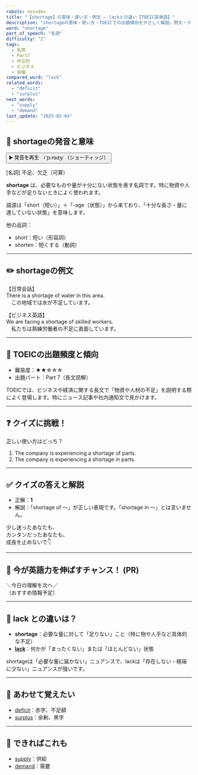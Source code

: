 ```yaml
---
robots: noindex
title: "【shortage】の意味・使い方・例文 ― lackとの違い【TOEIC英単語】"
description: "shortageの意味・使い方・TOEICでの出題傾向をやさしく解説。例文・クイズ付きでlackとの違いもわかりやすく学べます。"
word: "shortage"
part_of_speech: "名詞"
difficulty: "2"
tags:
  - 名詞
  - Part7
  - 中立的
  - ビジネス
  - 会議
compared_word: "lack"
related_words:
  - "deficit"
  - "surplus"
next_words:
  - "supply"
  - "demand"
last_update: "2025-05-04"
---
```


## 🔰 shortageの発音と意味

<button class="play-audio" onclick="playTTS('shortage')">
  <span class="play-audio-main">
    ▶️ 発音を再生　/ˈʃɔːrtɪdʒ/
  </span>
  <span class="play-audio-sub">
    （ショーティッジ）
  </span>
</button>

[名詞] 不足、欠乏（可算）

**shortage** は、必要なものや量が十分にない状態を表す名詞です。特に物資や人手などが足りないときによく使われます。

語源は「short（短い）」＋「-age（状態）」から来ており、「十分な長さ・量に達していない状態」を意味します。

他の品詞：  
- short：短い（形容詞）
- shorten：短くする（動詞）

---

## ✏️ shortageの例文

【日常会話】  
There is a shortage of water in this area.  
　この地域では水が不足しています。

【ビジネス英語】  
We are facing a shortage of skilled workers.  
　私たちは熟練労働者の不足に直面しています。

---

## 🎯 TOEICの出題頻度と傾向

- 難易度：★★☆☆☆
- 出題パート：Part 7（長文読解）

TOEICでは、ビジネスや経済に関する長文で「物資や人材の不足」を説明する際によく登場します。特にニュース記事や社内通知文で見かけます。

---

## ❓ クイズに挑戦！

正しい使い方はどっち？

1. The company is experiencing a shortage of parts.  
2. The company is experiencing a shortage in parts.

---

## ✅ クイズの答えと解説

- 正解：**1**
- 解説：「shortage of ～」が正しい表現です。「shortage in ～」とは言いません。

少し迷ったあなたも、  
カンタンだったあなたも、  
成長を止めないで👇️

---

## 🚀 今が英語力を伸ばすチャンス！ (PR)

<div class="info-center">
＼今日の理解を次へ／<br>  
（おすすめ情報予定）
</div>

---

## 🤔  lack との違いは？

- **shortage**：必要な量に対して「足りない」こと（特に物や人手など具体的な不足）
- **[lack](/lack)**：何かが「まったくない」または「ほとんどない」状態

shortageは「必要な量に届かない」ニュアンスで、lackは「存在しない・極端に少ない」ニュアンスが強いです。

---

## 🧩 あわせて覚えたい

- [deficit](/deficit)：赤字、不足額
- [surplus](/surplus)：余剰、黒字

---

## 📖 できればこれも

- [supply](/supply)：供給
- [demand](/demand)：需要

<!-- cvid: aid22_bid45 -->
